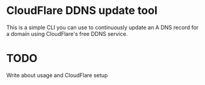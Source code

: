# CloudFlare DDNS update tool

This is a simple CLI you can use to continuously update an A DNS record for a domain using CloudFlare's free DDNS service.

# TODO

Write about usage and CloudFlare setup